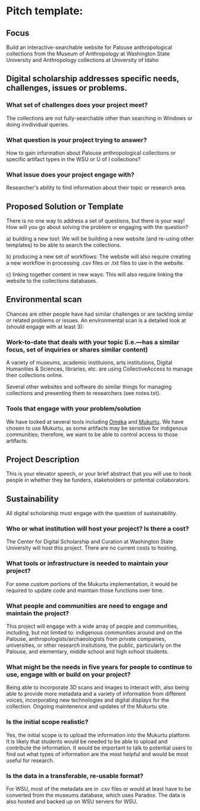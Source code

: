 # Pitch template:

## Focus

Build an interactive-searchable website for Palouse anthropological collections from the Museum of Anthropology at Washington State University and Anthropology collections at University of Idaho

## Digital scholarship addresses specific needs, challenges, issues or problems.

### What set of challenges does your project meet? 

The collections are not fully-searchable other than searching in Windows or doing invdividual queries.

### What question is your project trying to answer? 

How to gain information about Palouse anthropological collections or specific artifact types in the WSU or U of I collections?

### What issue does your project engage with? 

Researcher's ability to find information about their topic or research area.

## Proposed Solution or Template

There is no one way to address a set of questions, but there is your way! How will you go about solving the problem or engaging with the question?

  a) building a new tool: We will be building a new website (and re-using other templates) to be able to search the collections.

  b) producing a new set of workflows: The website will also require creating a new workflow in processing .csv files or .txt files to use in the website.

  c) linking together content in new ways: This will also require linking the website to the collections databases.

## Environmental scan

Chances are other people have had similar challenges or are tackling similar or related problems or issues. An environmental scan is a detailed look at (should engage with at least 3):

### Work-to-date that deals with your topic (i.e.—has a similar focus, set of inquiries or shares similar content)

A variety of museums, academic instituions, arts institutions, Digital Humanities & Sciences, libraries, etc. are using CollectiveAccess to manage their collections online. 

Several other websites and software do similar things for managing collections and presenting them to researchers (see notes.txt).

### Tools that engage with your problem/solution

We have looked at several tools including [Omeka](http://omeka.org/) and [Mukurtu](http://mukurtu.org/). We have chosen to use Mukurtu, as some artifacts may be sensitive for indigenous communities; therefore, we want to be able to control access to those artifacts.


## Project Description

This is your elevator speech, or your brief abstract that you will use to hook people in whether they be funders, stakeholders or potential collaborators.



## Sustainability

All digital scholarship must engage with the question of sustainability.

### Who or what institution will host your project? Is there a cost?

The Center for Digital Scholarship and Curation at Washington State University will host this project. There are no current costs to hosting.

### What tools or infrastructure is needed to maintain your project?

For some custom portions of the Mukurtu implementation, it would be required to update code and maintain those functions over time.

### What people and communities are need to engage and maintain the project?

This project will engage with a wide array of people and communities, including, but not limited to: indigenous communities around and on the Palouse, anthropologists/archaeologists from private companies, universities, or other research insitutions, the public, particularly on the Palouse, and elementary, middle school and high school students.

### What might be the needs in five years for people to continue to use, engage with or build on your project?

Being able to incorporate 3D scans and images to interact with, also being able to provide more metadata and a variety of information from different voices, incorporating new technologies and digital displays for the collection. Ongoing maintenence and updates of the Mukurtu site.

### Is the initial scope realistic?

Yes, the initial scope is to upload the information into the Mukurtu platform. It is likely that students would be needed to be able to upload and contribute the information. It would be important to talk to potential users to find out what types of information are the most helpful and would be most useful for research.

### Is the data in a transferable, re-usable format?

For WSU, most of the metadata are in .csv files or would at least have to be converted from the museums database, which uses Paradox. The data is also hosted and backed up on WSU servers for WSU. 
